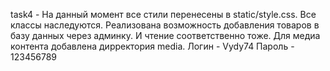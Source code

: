 task4 - На данный момент все стили перенесены в static/style.css. Все классы наследуются. Реализована возможность добавления товаров в базу данных через админку.
И чтение соответственно тоже. Для медиа контента добавлена дирректория media.
Логин - Vydy74
Пароль - 123456789
